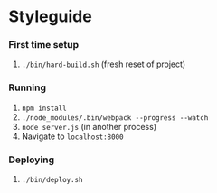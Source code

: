 # Styleguide

### First time setup

1. `./bin/hard-build.sh` (fresh reset of project)

### Running

1. `npm install`
1. `./node_modules/.bin/webpack --progress --watch`
1. `node server.js` (in another process)
1. Navigate to `localhost:8000`

### Deploying

1. `./bin/deploy.sh`